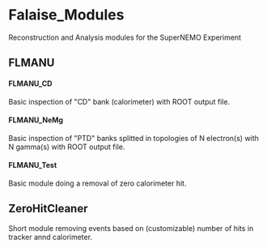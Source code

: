 # Falaise_Modules

Reconstruction and Analysis modules for the SuperNEMO Experiment


## FLMANU

#### FLMANU_CD

Basic inspection of "CD" bank (calorimeter) with ROOT output file.

#### FLMANU_NeMg

Basic inspection of "PTD" banks splitted in topologies of N electron(s) with N gamma(s) with ROOT output file.

#### FLMANU_Test

Basic module doing a removal of zero calorimeter hit.


## ZeroHitCleaner

Short module removing events based on (customizable) number of hits in tracker annd calorimeter.
